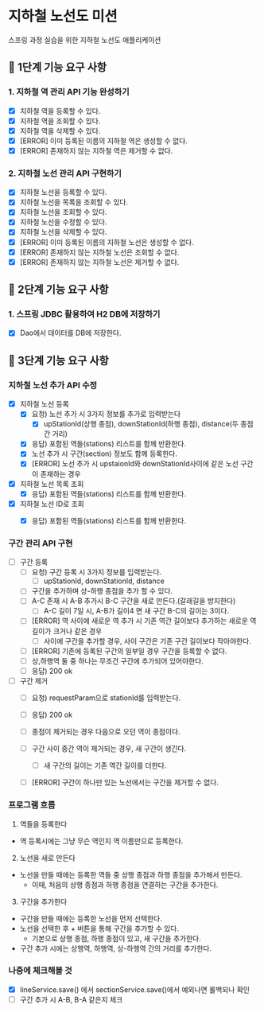 # 지하철 노선도 미션
스프링 과정 실습을 위한 지하철 노선도 애플리케이션

## 🚀 1단계 기능 요구 사항

### 1. 지하철 역 관리 API 기능 완성하기
- [x] 지하철 역을 등록할 수 있다.
- [x] 지하철 역을 조회할 수 있다.
- [x] 지하철 역을 삭제할 수 있다.
- [x] [ERROR] 이미 등록된 이름의 지하철 역은 생성할 수 없다.
- [x] [ERROR] 존재하지 않는 지하철 역은 제거할 수 없다.

### 2. 지하철 노선 관리 API 구현하기
- [x] 지하철 노선을 등록할 수 있다.
- [x] 지하철 노선을 목록을 조회할 수 있다.
- [x] 지하철 노선을 조회할 수 있다.
- [x] 지하철 노선을 수정할 수 있다.
- [x] 지하철 노선을 삭제할 수 있다.
- [x] [ERROR] 이미 등록된 이름의 지하철 노선은 생성할 수 없다.
- [x] [ERROR] 존재하지 않는 지하철 노선은 조회할 수 없다.
- [x] [ERROR] 존재하지 않는 지하철 노선은 제거할 수 없다.

## 🚀 2단계 기능 요구 사항

### 1. 스프링 JDBC 활용하여 H2 DB에 저장하기
- [x] Dao에서 데이터를 DB에 저장한다.

## 🚀 3단계 기능 요구 사항
### 지하철 노선 추가 API 수정
- [x] 지하철 노선 등록
    - [x] 요청) 노선 추가 시 3가지 정보를 추가로 입력받는다
        - [x] upStationId(상행 종점), downStationId(하행 종점), distance(두 종점 간 거리)
    - [x] 응답) 포함된 역들(stations) 리스트를 함께 반환한다.
    - [x] 노선 추가 시 구간(section) 정보도 함께 등록한다.
    - [x] [ERROR] 노선 추가 시 upstaionId와 downStationId사이에 같은 노선 구간이 존재하는 경우
- [x] 지하철 노선 목록 조회
    - [x] 응답) 포함된 역들(stations) 리스트를 함께 반환한다.
- [x] 지하철 노선 ID로 조회
    - [x] 응답) 포함된 역들(stations) 리스트를 함께 반환한다.


### 구간 관리 API 구현
- [ ] 구간 등록
    - [ ] 요청) 구간 등록 시 3가지 정보를 입력받는다.
        - [ ] upStationId, downStationId, distance
    - [ ] 구간을 추가하며 상-하행 종점을 추가 할 수 있다.
    - [ ] A-C 존재 시 A-B 추가시 B-C 구간을 새로 만든다.(갈래길을 방지한다)
        - [ ] A-C 길이 7일 시, A-B가 길이4 면 새 구간 B-C의 길이는 3이다.
    - [ ] [ERROR] 역 사이에 새로운 역 추가 시 기존 역간 길이보다 추가하는 새로운 역 길이가 크거나 같은 경우
      - [ ] 사이에 구간을 추가할 경우, 사이 구간은 기존 구간 길이보다 작아야한다.
    - [ ] [ERROR] 기존에 등록된 구간의 일부일 경우 구간을 등록할 수 없다.
    - [ ] 상,하행역 둘 중 하나는 무조건 구간에 추가되어 있어야한다.  
    - [ ] 응답) 200 ok
- [ ] 구간 제거
    - [ ] 요청) requestParam으로 stationId를 입력받는다.
    - [ ] 응답) 200 ok
    - [ ] 종점이 제거되는 경우 다음으로 오던 역이 종점이다.
    - [ ] 구간 사이 중간 역이 제거되는 경우, 새 구간이 생긴다.
      - [ ] 새 구간의 길이는 기존 역간 길이를 더한다.
    - [ ] [ERROR] 구간이 하나만 있는 노선에서는 구간을 제거할 수 없다.
  

### 프로그램 흐름
1. 역들을 등록한다
- 역 등록시에는 그냥 무슨 역인지 역 이름만으로 등록한다.
2. 노선을 새로 만든다
- 노선을 만들 때에는 등록한 역들 중 상행 종점과 하행 종점을 추가해서 만든다.
  - 이때, 처음의 상행 종점과 하행 종점을 연결하는 구간을 추가한다.
3. 구간을 추가한다
- 구간을 만들 때에는 등록한 노선을 먼저 선택한다.
- 노선을 선택한 후 + 버튼을 통해 구간을 추가할 수 있다.
  - 기본으로 상행 종점, 하행 종점이 있고, 새 구간을 추가한다.
- 구간 추가 시에는 상행역, 하행역, 상-하행역 간의 거리를 추가한다.

### 나중에 체크해볼 것
- [x] lineService.save() 에서 sectionService.save()에서 예외나면 롤백되나 확인
- [ ] 구간 추가 시 A-B, B-A 같은지 체크